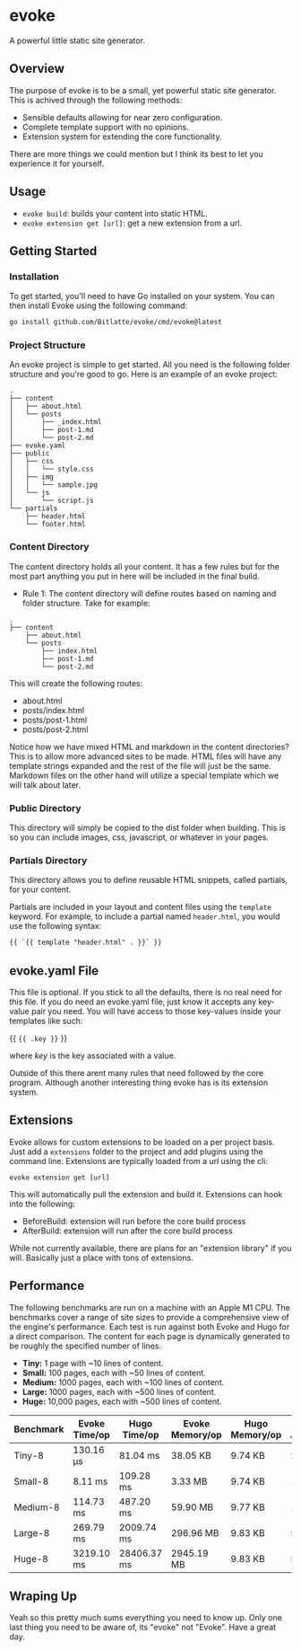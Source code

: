 # evoke

A powerful little static site generator.

## Overview

The purpose of evoke is to be a small, yet powerful static site generator. This is achived through the following methods:

- Sensible defaults allowing for near zero configuration.
- Complete template support with no opinions.
- Extension system for extending the core functionality.

There are more things we could mention but I think its best to let you experience it for yourself.

## Usage

- `evoke build`: builds your content into static HTML.
- `evoke extension get [url]`: get a new extension from a url.

## Getting Started

### Installation

To get started, you'll need to have Go installed on your system. You can then install Evoke using the following command:

```bash
go install github.com/Bitlatte/evoke/cmd/evoke@latest
```

### Project Structure

An evoke project is simple to get started. All you need is the following folder structure and you're good to go. Here is an example of an evoke project:

```
.
├── content
│   ├── about.html
│   └── posts
│       ├── _index.html
│       ├── post-1.md
│       └── post-2.md
├── evoke.yaml
├── public
│   ├── css
│   │   └── style.css
│   ├── img
│   │   └── sample.jpg
│   └── js
│       └── script.js
└── partials
    ├── header.html
    └── footer.html
```

### Content Directory

The content directory holds all your content. It has a few rules but for the most part anything you put in here will be included in the final build.

- Rule 1: The content directory will define routes based on naming and folder structure. Take for example:

```
.
├── content
    ├── about.html
    └── posts
        ├── index.html
        ├── post-1.md
        └── post-2.md
```

This will create the following routes:

- about.html
- posts/index.html
- posts/post-1.html
- posts/post-2.html

Notice how we have mixed HTML and markdown in the content directories? This is to allow more advanced sites to be made. HTML files will have any template strings expanded and the rest of the file will just be the same. Markdown files on the other hand will utilize a special template which we will talk about later.

### Public Directory

This directory will simply be copied to the dist folder when building. This is so you can include images, css, javascript, or whatever in your pages.

### Partials Directory

This directory allows you to define reusable HTML snippets, called partials, for your content.

Partials are included in your layout and content files using the `template` keyword. For example, to include a partial named `header.html`, you would use the following syntax:

```html
{{ `{{ template "header.html" . }}` }}
```

## evoke.yaml File

This file is optional. If you stick to all the defaults, there is no real need for this file. If you do need an evoke.yaml file, just know it accepts any key-value pair you need. You will have access to those key-values inside your templates like such:

{{ `{{ .key }}` }}

where _key_ is the key associated with a value.

Outside of this there arent many rules that need followed by the core program. Although another interesting thing evoke has is its extension system.

## Extensions

Evoke allows for custom extensions to be loaded on a per project basis. Just add a `extensions` folder to the project and add plugins using the command line. Extensions are typically loaded from a url using the cli:

```
evoke extension get [url]
```

This will automatically pull the extension and build it. Extensions can hook into the following:
- BeforeBuild: extension will run before the core build process
- AfterBuild: extension will run after the core build process

While not currently available, there are plans for an "extension library" if you will. Basically just a place with tons of extensions.

## Performance

The following benchmarks are run on a machine with an Apple M1 CPU. The benchmarks cover a range of site sizes to provide a comprehensive view of the engine's performance. Each test is run against both Evoke and Hugo for a direct comparison. The content for each page is dynamically generated to be roughly the specified number of lines.

- **Tiny:** 1 page with ~10 lines of content.
- **Small:** 100 pages, each with ~50 lines of content.
- **Medium:** 1000 pages, each with ~100 lines of content.
- **Large:** 1000 pages, each with ~500 lines of content.
- **Huge:** 10,000 pages, each with ~500 lines of content.

<!-- BENCHMARKS_START -->
<table>
<thead>
<tr>
<th>Benchmark</th>
<th>Evoke Time/op</th>
<th>Hugo Time/op</th>
<th>Evoke Memory/op</th>
<th>Hugo Memory/op</th>
<th>Evoke Allocs/op</th>
<th>Hugo Allocs/op</th>
</tr>
</thead>
<tbody>
<tr>
<td>Tiny-8</td>
<td>130.16 µs</td>
<td>81.04 ms</td>
<td>38.05 KB</td>
<td>9.74 KB</td>
<td>264</td>
<td>47</td>
</tr>
<tr>
<td>Small-8</td>
<td>8.11 ms</td>
<td>109.28 ms</td>
<td>3.33 MB</td>
<td>9.74 KB</td>
<td>13864</td>
<td>47</td>
</tr>
<tr>
<td>Medium-8</td>
<td>114.73 ms</td>
<td>487.20 ms</td>
<td>59.90 MB</td>
<td>9.77 KB</td>
<td>189228</td>
<td>47</td>
</tr>
<tr>
<td>Large-8</td>
<td>269.79 ms</td>
<td>2009.74 ms</td>
<td>296.96 MB</td>
<td>9.83 KB</td>
<td>596950</td>
<td>48</td>
</tr>
<tr>
<td>Huge-8</td>
<td>3219.10 ms</td>
<td>28406.37 ms</td>
<td>2945.19 MB</td>
<td>9.83 KB</td>
<td>5946592</td>
<td>48</td>
</tr>
</tbody>
</table>
<!-- BENCHMARKS_END -->

## Wraping Up

Yeah so this pretty much sums everything you need to know up. Only one last thing you need to be aware of, its "evoke" not "Evoke". Have a great day.
